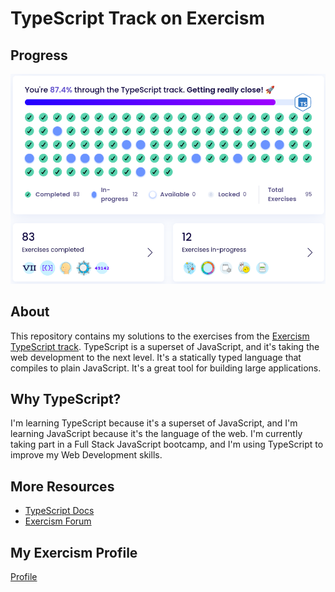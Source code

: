 # TypeScript Track on Exercism

## Progress

![](lib/progress.png)

## About

This repository contains my solutions to the exercises from the [Exercism
TypeScript track](https://exercism.io/tracks/typescript).
TypeScript is a superset of JavaScript, and it's taking the web development
to the next level. It's a statically typed language that compiles to plain
JavaScript. It's a great tool for building large applications.

## Why TypeScript?

I'm learning TypeScript because it's a superset of JavaScript, and I'm learning
JavaScript because it's the language of the web. I'm currently taking part in
a Full Stack JavaScript bootcamp, and I'm using TypeScript to improve my
Web Development skills.

## More Resources

- [TypeScript Docs](https://www.typescriptlang.org/docs/)
- [Exercism Forum](https://forum.exercism.org/c/programming/typescript/118)

## My Exercism Profile

[Profile](https://exercism.io/profiles/jamerrq)
